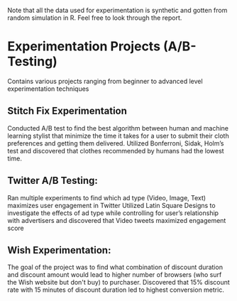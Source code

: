 Note that all the data used for experimentation is synthetic and gotten from random simulation in R. Feel free to look through the report. 

# Experimentation Projects (A/B-Testing)
Contains various projects ranging from beginner to advanced level experimentation techniques

## Stitch Fix Experimentation
Conducted A/B test to find the best algorithm between human and machine learning stylist that minimize the time it takes for a user to submit their cloth preferences and getting them delivered.
Utilized Bonferroni, Sidak, Holm’s test and discovered that clothes recommended by humans had the lowest time.

## Twitter A/B Testing:
Ran multiple experiments to find which ad type (Video, Image, Text) maximizes user engagement in Twitter
Utilized Latin Square Designs to investigate the effects of ad type while controlling for user’s relationship with advertisers and discovered that Video tweets maximized engagement score

## Wish Experimentation:
The goal of the project was to find what combination of discount duration and discount amount would lead to higher number of browsers (who surf the Wish website but don't buy) to purchaser. Discovered that 15% discount rate with 15 minutes of discount duration led to highest conversion metric.

